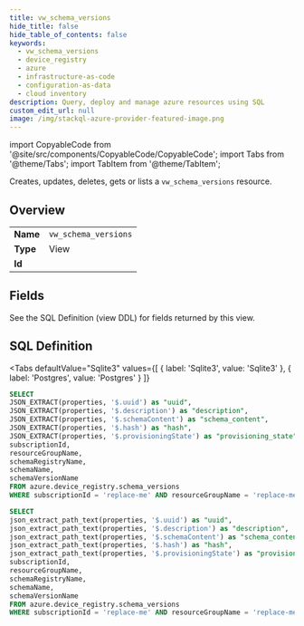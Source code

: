 ```yaml
--- 
title: vw_schema_versions
hide_title: false
hide_table_of_contents: false
keywords:
  - vw_schema_versions
  - device_registry
  - azure
  - infrastructure-as-code
  - configuration-as-data
  - cloud inventory
description: Query, deploy and manage azure resources using SQL
custom_edit_url: null
image: /img/stackql-azure-provider-featured-image.png
---
```


import CopyableCode from '@site/src/components/CopyableCode/CopyableCode';
import Tabs from '@theme/Tabs';
import TabItem from '@theme/TabItem';

Creates, updates, deletes, gets or lists a <code>vw_schema_versions</code> resource.

## Overview
<table><tbody>
<tr><td><b>Name</b></td><td><code>vw_schema_versions</code></td></tr>
<tr><td><b>Type</b></td><td>View</td></tr>
<tr><td><b>Id</b></td><td><CopyableCode code="azure.device_registry.vw_schema_versions" /></td></tr>
</tbody></table>

## Fields

See the SQL Definition (view DDL) for fields returned by this view.

## SQL Definition

<Tabs
defaultValue="Sqlite3"
values={[
{ label: 'Sqlite3', value: 'Sqlite3' },
{ label: 'Postgres', value: 'Postgres' }
]}
>
<TabItem value="Sqlite3">

```sql
SELECT
JSON_EXTRACT(properties, '$.uuid') as "uuid",
JSON_EXTRACT(properties, '$.description') as "description",
JSON_EXTRACT(properties, '$.schemaContent') as "schema_content",
JSON_EXTRACT(properties, '$.hash') as "hash",
JSON_EXTRACT(properties, '$.provisioningState') as "provisioning_state",
subscriptionId,
resourceGroupName,
schemaRegistryName,
schemaName,
schemaVersionName
FROM azure.device_registry.schema_versions
WHERE subscriptionId = 'replace-me' AND resourceGroupName = 'replace-me' AND schemaRegistryName = 'replace-me' AND schemaName = 'replace-me';
```

</TabItem>
<TabItem value="Postgres">

```sql
SELECT
json_extract_path_text(properties, '$.uuid') as "uuid",
json_extract_path_text(properties, '$.description') as "description",
json_extract_path_text(properties, '$.schemaContent') as "schema_content",
json_extract_path_text(properties, '$.hash') as "hash",
json_extract_path_text(properties, '$.provisioningState') as "provisioning_state",
subscriptionId,
resourceGroupName,
schemaRegistryName,
schemaName,
schemaVersionName
FROM azure.device_registry.schema_versions
WHERE subscriptionId = 'replace-me' AND resourceGroupName = 'replace-me' AND schemaRegistryName = 'replace-me' AND schemaName = 'replace-me';
```

</TabItem>
</Tabs>
